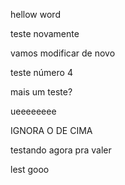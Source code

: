 hellow word

teste novamente

vamos modificar de novo

teste número 4

 mais um teste?

 ueeeeeeee

IGNORA O DE CIMA


testando agora pra valer

lest gooo